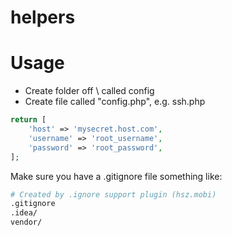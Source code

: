 # helpers

# Usage

* Create folder off \ called config
* Create file called "config.php", e.g. ssh.php

```php
return [
    'host' => 'mysecret.host.com',
    'username' => 'root_username',
    'password' => 'root_password',
];
```

Make sure you have a .gitignore file something like:

```sh
# Created by .ignore support plugin (hsz.mobi)
.gitignore
.idea/
vendor/
```
